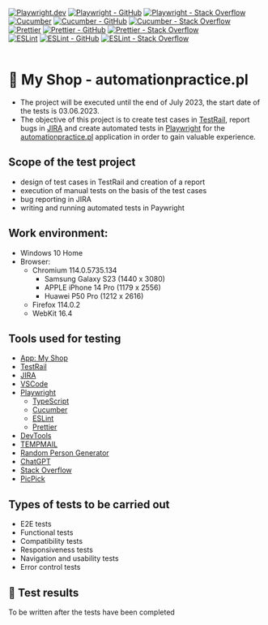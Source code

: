 [![Playwright.dev](https://img.shields.io/badge/Documentation-Playwright-1c8620.svg?logo=playwright)](https://playwright.dev/docs/intro)
[![Playwright - GitHub](https://img.shields.io/badge/GitHub-Playwright-1c8620.svg?logo=github)](https://github.com/microsoft/playwright/tree/main) 
[![Playwright - Stack Overflow](https://img.shields.io/badge/stackoverflow-Playwright-e87922.svg?logo=stackoverflow)](https://stackoverflow.com/questions/tagged/playwright)<br>
[![Cucumber](https://img.shields.io/badge/Documentation-Cucumber-23d96c.svg?logo=Cucumber)](https://cucumber.io/)
[![Cucumber - GitHub](https://img.shields.io/badge/GitHub-Cucumber-23d96c.svg?logo=github)](https://github.com/cucumber)
[![Cucumber - Stack Overflow](https://img.shields.io/badge/stackoverflow-Cucumber-e87922.svg?logo=stackoverflow)](https://stackoverflow.com/questions/tagged/cucumber)<br>
[![Prettier](https://img.shields.io/badge/Documentation-Prettier-f7ba3e.svg?logo=prettier)](https://prettier.io/docs/en/index.html)
[![Prettier - GitHub](https://img.shields.io/badge/GitHub-Prettier-f7ba3e.svg?logo=github)](https://github.com/prettier/prettier)
[![Prettier - Stack Overflow](https://img.shields.io/badge/stackoverflow-Prettier-e87922.svg?logo=stackoverflow)](https://stackoverflow.com/questions/tagged/prettier)<br>
[![ESLint](https://img.shields.io/badge/Documentation-ESLint-4b32c3.svg?logo=eslint)](https://eslint.org/docs/latest/)
[![ESLint - GitHub](https://img.shields.io/badge/GitHub-ESLint-4b32c3.svg?logo=github)](https://github.com/eslint/eslint)
[![ESLint - Stack Overflow](https://img.shields.io/badge/stackoverflow-ESLint-e87922.svg?logo=stackoverflow)](https://stackoverflow.com/questions/tagged/eslint)
<br><br>

# :shopping_cart: My Shop - automationpractice.pl

- The project will be executed until the end of July 2023, the start date of the tests is 03.06.2023.
- The objective of this project is to create test cases in [TestRail](https://www.testrail.com/), report bugs in [JIRA](https://www.atlassian.com/pl/software/jira/) and create automated tests in [Playwright](https://playwright.dev/) for the [automationpractice.pl](http://www.automationpractice.pl/) application in order to gain valuable experience.  


## Scope of the test project

- design of test cases in TestRail and creation of a report
- execution of manual tests on the basis of the test cases 
- bug reporting in JIRA
- writing and running automated tests in Paywright

## Work environment:
- Windows 10 Home
- Browser:
    - Chromium 114.0.5735.134
        - Samsung Galaxy S23 (1440 x 3080)
        - APPLE iPhone 14 Pro (1179 x 2556)
        - Huawei P50 Pro (1212 x 2616)
    - Firefox 114.0.2
    - WebKit 16.4

## Tools used for testing

- [App: My Shop](http://www.automationpractice.pl/)
- [TestRail](https://www.testrail.com/)
- [JIRA](https://www.atlassian.com/pl/software/jira/)
- [VSCode](https://code.visualstudio.com/)
- [Playwright](https://playwright.dev/)
    - [TypeScript](https://www.typescriptlang.org/)
    - [Cucumber](https://codecept.io/)
    - [ESLint](https://eslint.org/docs/latest/)
    - [Prettier](https://prettier.io/docs/en/index.html)
- [DevTools]()
- [TEMPMAIL](https://temp-mail.org/pl/)
- [Random Person Generator](https://devskiller.com/datafairy/#/person)
- [ChatGPT](https://chat.openai.com/)
- [Stack Overflow](https://stackoverflow.com/)
- [PicPick](https://picpick.app/)

## Types of tests to be carried out
- E2E tests
- Functional tests
- Compatibility tests
- Responsiveness tests
- Navigation and usability tests
- Error control tests

## :construction: Test results
To be written after the tests have been completed